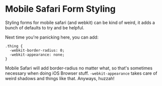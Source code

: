 # Mobile Safari Form Styling

Styling forms for mobile safari (and webkit) can be kind of weird, it adds a bunch of defaults to try and be helpful.

Next time you're panicking here, you can add:

    .thing {
      -webkit-border-radius: 0;
      -webkit-appearance: none;
    }

Mobile Safari will add border-radius no matter what, so that's sometimes necessary when doing iOS Browser stuff. `-webkit-appearance` takes care of weird shadows and things like that. Anyways, huzzah!